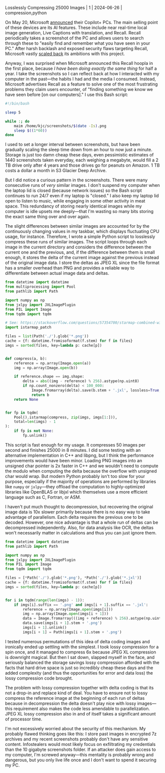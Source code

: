 Losslessly Compressing 25000 Images | 1 | 2024-06-26 | compression,python

On May 20, Microsoft [announced](https://blogs.microsoft.com/blog/2024/05/20/introducing-copilot-pcs/) their Copilot+ PCs. The main selling point of these devices are its AI features. These include near real-time local image generation, Live Captions with translation, and Recall. Recall periodically takes a screenshot of the PC and allows users to search through these to "easily find and remember what you have seen in your PC." After harsh backlash and exposed security flaws targeting Recall, Microsoft vastly [scaled back](https://www.wired.com/story/microsoft-recall-off-default-security-concerns/) its ambitions with this project.

Anyway, I was surprised when Microsoft announced this Recall hoopla in the first place, because *I have been doing exactly the same thing* for half a year. I take the screenshots so I can reflect back at how I interacted with my computer in the past—the habits I had and the media I consumed. Instead, Microsoft advertises Recall as a feature to solve one of the most frustrating problems they claim users encounter, of "finding something we know we have seen before [on our computers]." I use this Bash script:

```bash
#!/bin/bash

sleep 5

while :; do
    maim /home/kjc/screenshots/$(date -Is).png
    sleep $((1*60))
done
```

I used to set a longer interval between screenshots, but have been gradually scaling the sleep time down from an hour to now just a minute. Storage is just too damn cheap these days, even pessimistic estimates of 1440 screenshots taken everyday, each weighing a megabyte, would fill a 2 TB drive only after 4 years and those drives go for peanuts on Amazon. 1 TB costs a dollar a month in S3 Glacier Deep Archive.

But I did notice a curious pattern in the screenshots. There were many consecutive runs of *very* similar images. I don't suspend my computer when the laptop lid is closed (because network issues) so the Bash script continues to run 24/7 even if my laptop is "closed." I also keep my laptop lid open to listen to music, while engaging in some other activity in meat space. This redundancy of storing nearly identical images while my computer is idle upsets me deeply—that I'm wasting so many bits storing the exact same thing over and over again.

The slight differences between similar images are accounted for by the continuously changing values in my taskbar, which displays fluctuating CPU usage, for instance. Therefore, I wrote a simple Python script to losslessly compress these runs of similar images. The script loops through each image in the current directory and considers the difference between the current one and the previous, and, if the difference between them is small enough, it stores the delta of the current image against the previous instead of the original image data. I store the deltas as JPEG XL since the file format has a smaller overhead than PNG and provides a reliable way to differentiate between actual image data and deltas. 

```py
from datetime import datetime
from multiprocessing import Pool
from pathlib import Path

import numpy as np
from jxlpy import JXLImagePlugin
from PIL import Image
from tqdm import tqdm

# See: https://stackoverflow.com/questions/57354700/starmap-combined-with-tqdm
import istarmap_patch

files = list(Path('./').glob('*.png'))
cache = {f: datetime.fromisoformat(f.stem) for f in files}
imgs = sorted(files, key=lambda p: cache[p])


def compress(a, b):
    reference = np.array(Image.open(a))
    img = np.array(Image.open(b))

    if reference.shape == img.shape:
        delta = abs((img - reference) % 256).astype(np.uint8)
        if np.count_nonzero(delta) < 100_000:
            Image.fromarray(delta).save(b.stem + '.jxl', lossless=True, effort=1)
            return b
    return None


for fp in tqdm(
    Pool().istarmap(compress, zip(imgs, imgs[1:])),
    total=len(imgs) - 1
):
    if fp is not None:
        fp.unlink()
```

This script is fast enough for my usage. It compresses 50 images per second and finishes 25000 in 8 minutes. I did some testing with an alternative implementation in C++ and libpng, but I think the performance improvements would have been minor. Loading PNG images into an unsigned char pointer is 2x faster in C++ and we wouldn't need to compute the modulo when computing the delta because the overflow with unsigned char would wrap. But modern Python probably isn't too slow for your purpose, especially if the majority of operations are performed by libraries like `numpy` or `jxlpy`—they offload the computation to highly-optimized libraries like OpenBLAS or libjxl which themselves use a more efficient language such as C, Fortran, or ASM.

I haven't put much thought to decompression, but recovering the original image data is 10x slower primarily because there is no easy way to take advantage of parallelism. Each delta requires the previous one to be decoded. However, one nice advantage is that a whole run of deltas can be decompressed independently. Also, for data analysis like OCR, the deltas won't necessarily matter in calculations and thus you can just ignore them.

```py
from datetime import datetime
from pathlib import Path

import numpy as np
from jxlpy import JXLImagePlugin
from PIL import Image
from tqdm import tqdm

files = [*Path('./').glob('*.png'), *Path('./').glob('*.jxl')]
cache = {f: datetime.fromisoformat(f.stem) for f in files}
imgs = sorted(files, key=lambda p: cache[p])


for i in tqdm(range(len(imgs) - 1)):
    if imgs[i].suffix == '.png' and imgs[i + 1].suffix == '.jxl':
        reference = np.array(Image.open(imgs[i]))
        img = np.array(Image.open(imgs[i + 1]))
        data = Image.fromarray(((img + reference) % 256).astype(np.uint8))
        data.save(imgs[i + 1].stem + '.png')
        imgs[i + 1].unlink()
        imgs[i + 1] = Path(imgs[i + 1].stem + '.png')
```

I tested numerous permutations of this idea of delta coding images and ironically ended up settling with the simplest. I took lossy compression for a spin once, and it managed to compress 6x because JPEG XL compression is downright magical. But then I sat down, slapped myself in the face, and seriously balanced the storage savings lossy compression afforded with the facts that hard drive space is just so incredibly cheap these days and the added complexity (and thus the opportunities for error and data loss) the lossy compression code brought.

The problem with lossy compression together with delta coding is that its not a drop-in and replace kind of deal. You have to ensure not to lossy compress the reference image at the beginning of each run of deltas because in decompression the delta doesn't play nice with lossy images—this requirement also makes the code less amendable to parallelization. JPEG XL lossy compression also in and of itself takes a significant amount of processor time.

I'm not excessively worried about the security of this mechanism. My probably flawed thinking goes like this: I store past images in encrypted 7z archives and my recent screenshots probably don't have any sensitive content. Infostealers would most likely focus on exfiltrating my credentials than the 10 gigabyte screenshots folder. If an attacker does gain access to my computer, I'm screwed anyway—this mentality is probably wrong and dangerous, but you only live life once and I don't want to spend it securing my PC.
